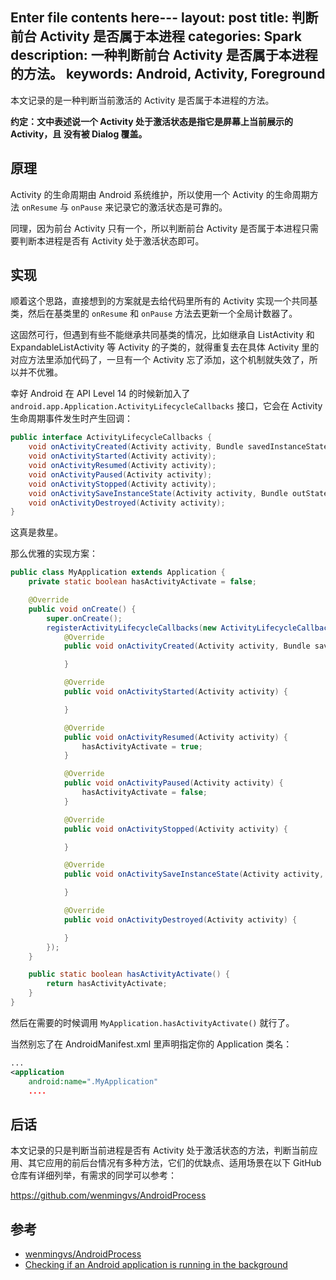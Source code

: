 Enter file contents here---
layout: post
title: 判断前台 Activity 是否属于本进程
categories: Spark
description: 一种判断前台 Activity 是否属于本进程的方法。
keywords: Android, Activity, Foreground
---

本文记录的是一种判断当前激活的 Activity 是否属于本进程的方法。

**约定：文中表述说一个 Activity 处于激活状态是指它是屏幕上当前展示的 Activity，且  没有被 Dialog 覆盖。**

## 原理

Activity 的生命周期由 Android 系统维护，所以使用一个 Activity 的生命周期方法 `onResume` 与 `onPause` 来记录它的激活状态是可靠的。

同理，因为前台 Activity 只有一个，所以判断前台 Activity 是否属于本进程只需要判断本进程是否有 Activity 处于激活状态即可。

## 实现

顺着这个思路，直接想到的方案就是去给代码里所有的 Activity 实现一个共同基类，然后在基类里的 `onResume` 和 `onPause` 方法去更新一个全局计数器了。

这固然可行，但遇到有些不能继承共同基类的情况，比如继承自 ListActivity 和 ExpandableListActivity 等 Activity 的子类的，就得重复去在具体 Activity 里的对应方法里添加代码了，一旦有一个 Activity 忘了添加，这个机制就失效了，所以并不优雅。

幸好 Android 在 API Level 14 的时候新加入了 `android.app.Application.ActivityLifecycleCallbacks` 接口，它会在 Activity 生命周期事件发生时产生回调：

```java
public interface ActivityLifecycleCallbacks {
    void onActivityCreated(Activity activity, Bundle savedInstanceState);
    void onActivityStarted(Activity activity);
    void onActivityResumed(Activity activity);
    void onActivityPaused(Activity activity);
    void onActivityStopped(Activity activity);
    void onActivitySaveInstanceState(Activity activity, Bundle outState);
    void onActivityDestroyed(Activity activity);
}
```

这真是救星。

那么优雅的实现方案：

```java
public class MyApplication extends Application {
    private static boolean hasActivityActivate = false;

    @Override
    public void onCreate() {
        super.onCreate();
        registerActivityLifecycleCallbacks(new ActivityLifecycleCallbacks() {
            @Override
            public void onActivityCreated(Activity activity, Bundle savedInstanceState) {

            }

            @Override
            public void onActivityStarted(Activity activity) {

            }

            @Override
            public void onActivityResumed(Activity activity) {
                hasActivityActivate = true;
            }

            @Override
            public void onActivityPaused(Activity activity) {
                hasActivityActivate = false;
            }

            @Override
            public void onActivityStopped(Activity activity) {

            }

            @Override
            public void onActivitySaveInstanceState(Activity activity, Bundle outState) {

            }

            @Override
            public void onActivityDestroyed(Activity activity) {

            }
        });
    }

    public static boolean hasActivityActivate() {
        return hasActivityActivate;
    }
}
```

然后在需要的时候调用 `MyApplication.hasActivityActivate()` 就行了。

当然别忘了在 AndroidManifest.xml 里声明指定你的 Application 类名：

```xml
...
<application
    android:name=".MyApplication"
    ....
```

## 后话

本文记录的只是判断当前进程是否有 Activity 处于激活状态的方法，判断当前应用、其它应用的前后台情况有多种方法，它们的优缺点、适用场景在以下 GitHub 仓库有详细列举，有需求的同学可以参考：

<https://github.com/wenmingvs/AndroidProcess>

## 参考

* [wenmingvs/AndroidProcess](https://github.com/wenmingvs/AndroidProcess)
* [Checking if an Android application is running in the background](http://stackoverflow.com/questions/3667022/checking-if-an-android-application-is-running-in-the-background/5862048#5862048)
